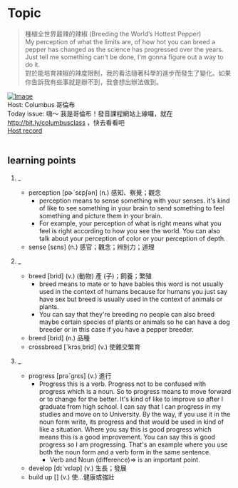 # Topic

> 種植全世界最辣的辣椒 (Breeding the World’s Hottest Pepper) <br>
> My perception of what the limits are, of how hot you can breed a pepper has changed as the science has progressed over the years. Just tell me something can't be done, I'm gonna figure out a way to do it. <br>
> 對於能培育辣椒的辣度限制，我的看法隨著科學的進步而發生了變化。如果你告訴我有些事就是辦不到，我會想出辦法做到。 <br>

[![Image](https://cdn.voicetube.com/assets/thumbnails/hrF3jVppfr4.jpg)](https://www.youtube.com/embed/hrF3jVppfr4?rel=0&showinfo=0&cc_load_policy=0&controls=1&autoplay=1&iv_load_policy=3&playsinline=1&wmode=transparent&start=171&end=185&enablejsapi=1&origin=https://tw.voicetube.com&widgetid=1)<br>
Host: Columbus 哥倫布
<br>Today issue: 嗨～ 我是哥倫布！發音課程網站上線囉，就在  http://bit.ly/columbusclass ，快去看看吧
<br>
[Host record](https://cdn.voicetube.com/tmp/everyday_records/10155338087225016/2483.mp3)
<br><br>
## learning points
1. _
	* perception [pɚˋsɛpʃən] (n.) 感知、察覺；觀念
        - perception means to sense something with your senses. it's kind of like to see something in your brain to send something to feel something and picture them in your brain.
        - For example, your perception of what is right means what you feel is right according to how you see the world. You can also talk about your perception of color or your perception of depth.
	* sense [sɛns] (n.) 感官；觀念；辨別力；道理

2. _
	* breed [brid] (v.) (動物) 產 (子)；飼養；繁殖
        - breed means to mate or to have babies this word is not usually used in the context of humans because for humans you just say have sex but breed is usually used in the context of animals or plants.
        - You can say that they're breeding no people can also breed maybe certain species of plants or animals so he can have a dog breeder or in this case if you have a pepper breeder.
	* breed [brid] (n.) 品種
	* crossbreed [ˋkrɔs͵brid] (v.) 使雜交繁育

3. _
	* progress [prəˋgrɛs] (v.) 進行
        - Progress this is a verb. Progress not to be confused with progress which is a noun. So to progress means to move forward or to change for the better. It's kind of like to improve so after I graduate from high school. I can say that I can progress in my studies and move on to University. By the way, if you use it in the noun form write, its progress and that would be used in kind of like a situation. Where you say this is good progress which means this is a good improvement. You can say this is good progress so I am progressing. That's an example where you use both the noun form and a verb form in the same sentence.
            + Verb and Noun (difference)=> is an important point.
	* develop [dɪˋvɛləp] (v.) 生長；發展
	* build up [] (v.) 使...健康或強壯
